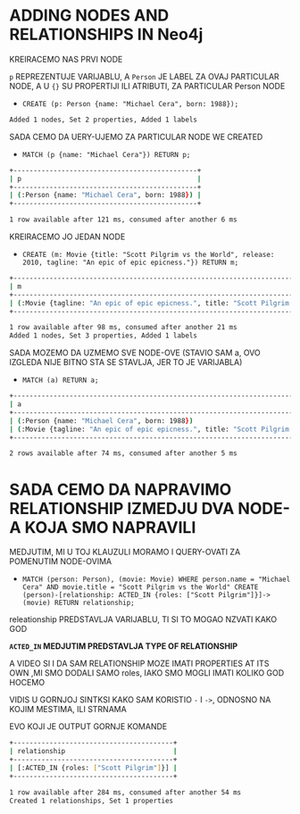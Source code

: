 # ADDING NODES AND RELATIONSHIPS IN Neo4j

KREIRACEMO NAS PRVI NODE

`p` REPREZENTUJE VARIJABLU, A `Person` JE LABEL ZA OVAJ PARTICULAR NODE, A U `{}` SU PROPERTIJI ILI ATRIBUTI, ZA PARTICULAR Person NODE

- `CREATE (p: Person {name: "Michael Cera", born: 1988});`

```zsh
Added 1 nodes, Set 2 properties, Added 1 labels
```

SADA CEMO DA UERY-UJEMO ZA PARTICULAR NODE WE CREATED

- `MATCH (p {name: "Michael Cera"}) RETURN p;`

```zsh
+----------------------------------------------+
| p                                            |
+----------------------------------------------+
| (:Person {name: "Michael Cera", born: 1988}) |
+----------------------------------------------+

1 row available after 121 ms, consumed after another 6 ms
```

KREIRACEMO JO JEDAN NODE

- `CREATE (m: Movie {title: "Scott Pilgrim vs the World", release: 2010, tagline: "An epic of epic epicness."}) RETURN m;`

```zsh
+-----------------------------------------------------------------------------------------------------+
| m                                                                                                   |
+-----------------------------------------------------------------------------------------------------+
| (:Movie {tagline: "An epic of epic epicness.", title: "Scott Pilgrim vs the World", release: 2010}) |
+-----------------------------------------------------------------------------------------------------+

1 row available after 98 ms, consumed after another 21 ms
Added 1 nodes, Set 3 properties, Added 1 labels
```

SADA MOZEMO DA UZMEMO SVE NODE-OVE (STAVIO SAM a, OVO IZGLEDA NIJE BITNO STA SE STAVLJA, JER TO JE VARIJABLA)

- `MATCH (a) RETURN a;`

```zsh
+-----------------------------------------------------------------------------------------------------+
| a                                                                                                   |
+-----------------------------------------------------------------------------------------------------+
| (:Person {name: "Michael Cera", born: 1988})                                                        |
| (:Movie {tagline: "An epic of epic epicness.", title: "Scott Pilgrim vs the World", release: 2010}) |
+-----------------------------------------------------------------------------------------------------+

2 rows available after 74 ms, consumed after another 5 ms
```

# SADA CEMO DA NAPRAVIMO RELATIONSHIP IZMEDJU DVA NODE-A KOJA SMO NAPRAVILI

MEDJUTIM, MI U TOJ KLAUZULI MORAMO I QUERY-OVATI ZA POMENUTIM NODE-OVIMA

- `MATCH (person: Person), (movie: Movie) WHERE person.name = "Michael Cera" AND movie.title = "Scott Pilgrim vs the World" CREATE (person)-[relationship: ACTED_IN {roles: ["Scott Pilgrim"]}]->(movie) RETURN relationship;`

releationship PREDSTAVLJA VARIJABLU, TI SI TO MOGAO NZVATI KAKO GOD

**`ACTED_IN` MEDJUTIM PREDSTAVLJA TYPE OF RELATIONSHIP**

A VIDEO SI I DA SAM RELATIONSHIP MOZE IMATI PROPERTIES AT ITS OWN ,MI SMO DODALI SAMO roles, IAKO SMO MOGLI IMATI KOLIKO GOD HOCEMO

VIDIS U GORNJOJ SINTKSI KAKO SAM KORISTIO `-` I `->`, ODNOSNO NA KOJIM MESTIMA, ILI STRNAMA

EVO KOJI JE OUTPUT GORNJE KOMANDE

```zsh
+----------------------------------------+
| relationship                           |
+----------------------------------------+
| [:ACTED_IN {roles: ["Scott Pilgrim"]}] |
+----------------------------------------+

1 row available after 284 ms, consumed after another 54 ms
Created 1 relationships, Set 1 properties
```
